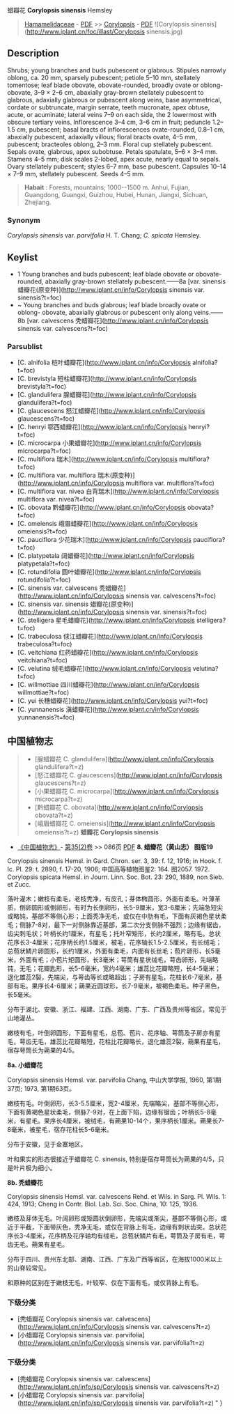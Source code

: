 蜡瓣花 **Corylopsis sinensis** Hemsley

> [Hamamelidaceae](http://www.iplant.cn/info/Hamamelidaceae?t=foc) - [PDF](http://www.iplant.cn/foc/pdf/Hamamelidaceae.pdf) >> [Corylopsis](http://www.iplant.cn/info/Corylopsis?t=foc) - [PDF](http://www.iplant.cn/foc/pdf/Corylopsis.pdf)
![Corylopsis sinensis](http://www.iplant.cn/foc/illast/Corylopsis sinensis.jpg)

## Description

Shrubs; young branches and buds pubescent or glabrous. Stipules narrowly oblong, ca. 20 mm, sparsely pubescent; petiole 5–10 mm, stellately tomentose; leaf blade obovate, obovate-rounded, broadly ovate or oblong-obovate, 3–9 × 2–6 cm, abaxially gray-brown stellately pubescent to glabrous, adaxially glabrous or pubescent along veins, base asymmetrical, cordate or subtruncate, margin serrate, teeth mucronate, apex obtuse, acute, or acuminate; lateral veins 7–9 on each side, the 2 lowermost with obscure tertiary veins. Inflorescence 3–4 cm, 3–6 cm in fruit; peduncle 1.2–1.5 cm, pubescent; basal bracts of inflorescences ovate-rounded, 0.8–1 cm, abaxially pubescent, adaxially villous; floral bracts ovate, 4–5 mm, pubescent; bracteoles oblong, 2–3 mm. Floral cup stellately pubescent. Sepals ovate, glabrous, apex subobtuse. Petals spatulate, 5–6 × 3–4 mm. Stamens 4–5 mm; disk scales 2-lobed, apex acute, nearly equal to sepals. Ovary stellately pubescent; styles 6–7 mm, base pubescent. Capsules 10–14 × 7–9 mm, stellately pubescent. Seeds 4–5 mm.
> **Habait** : 
> Forests, mountains; 1000--1500 m. Anhui, Fujian, Guangdong, Guangxi, Guizhou, Hubei, Hunan, Jiangxi, Sichuan, Zhejiang.

### Synonym
*Corylopsis sinensis* var. *parvifolia* H. T. Chang; *C. spicata* Hemsley.
## Keylist

* 1 Young branches and buds pubescent; leaf  blade obovate or obovate-rounded,  abaxially gray-brown stellately  pubescent.——8a  [var. sinensis 蜡瓣花(原变种)](http://www.iplant.cn/info/Corylopsis sinensis var. sinensis?t=foc)
* ~ Young branches and buds glabrous; leaf  blade broadly ovate or oblong- obovate, abaxially glabrous or  pubescent only along veins.——8b  [var. calvescens 秃蜡瓣花](http://www.iplant.cn/info/Corylopsis sinensis var. calvescens?t=foc)

### Parsublist

* [C.  alnifolia  桤叶蜡瓣花](http://www.iplant.cn/info/Corylopsis alnifolia?t=foc)
* [C.  brevistyla  短柱蜡瓣花](http://www.iplant.cn/info/Corylopsis brevistyla?t=foc)
* [C.  glandulifera  腺蜡瓣花](http://www.iplant.cn/info/Corylopsis glandulifera?t=foc)
* [C.  glaucescens  怒江蜡瓣花](http://www.iplant.cn/info/Corylopsis glaucescens?t=foc)
* [C.  henryi  鄂西蜡瓣花](http://www.iplant.cn/info/Corylopsis henryi?t=foc)
* [C.  microcarpa  小果蜡瓣花](http://www.iplant.cn/info/Corylopsis microcarpa?t=foc)
* [C.  multiflora  瑞木](http://www.iplant.cn/info/Corylopsis multiflora?t=foc)
* [C.  multiflora var. multiflora  瑞木(原变种)](http://www.iplant.cn/info/Corylopsis multiflora var. multiflora?t=foc)
* [C.  multiflora var. nivea  白背瑞木](http://www.iplant.cn/info/Corylopsis multiflora var. nivea?t=foc)
* [C.  obovata  黔蜡瓣花](http://www.iplant.cn/info/Corylopsis obovata?t=foc)
* [C.  omeiensis  峨眉蜡瓣花](http://www.iplant.cn/info/Corylopsis omeiensis?t=foc)
* [C.  pauciflora  少花瑞木](http://www.iplant.cn/info/Corylopsis pauciflora?t=foc)
* [C.  platypetala  阔蜡瓣花](http://www.iplant.cn/info/Corylopsis platypetala?t=foc)
* [C.  rotundifolia  圆叶蜡瓣花](http://www.iplant.cn/info/Corylopsis rotundifolia?t=foc)
* [C.  sinensis var. calvescens  秃蜡瓣花](http://www.iplant.cn/info/Corylopsis sinensis var. calvescens?t=foc)
* [C.  sinensis var. sinensis  蜡瓣花(原变种)](http://www.iplant.cn/info/Corylopsis sinensis var. sinensis?t=foc)
* [C.  stelligera  星毛蜡瓣花](http://www.iplant.cn/info/Corylopsis stelligera?t=foc)
* [C.  trabeculosa  俅江蜡瓣花](http://www.iplant.cn/info/Corylopsis trabeculosa?t=foc)
* [C.  veitchiana  红药蜡瓣花](http://www.iplant.cn/info/Corylopsis veitchiana?t=foc)
* [C.  velutina  绒毛蜡瓣花](http://www.iplant.cn/info/Corylopsis velutina?t=foc)
* [C.  willmottiae  四川蜡瓣花](http://www.iplant.cn/info/Corylopsis willmottiae?t=foc)
* [C.  yui  长穗蜡瓣花](http://www.iplant.cn/info/Corylopsis yui?t=foc)
* [C.  yunnanensis  滇蜡瓣花](http://www.iplant.cn/info/Corylopsis yunnanensis?t=foc)
## 中国植物志

> * [腺蜡瓣花  C.  glandulifera](http://www.iplant.cn/info/Corylopsis glandulifera?t=z)
> * [怒江蜡瓣花  C.  glaucescens](http://www.iplant.cn/info/Corylopsis glaucescens?t=z)
> * [小果蜡瓣花  C.  microcarpa](http://www.iplant.cn/info/Corylopsis microcarpa?t=z)
> * [黔蜡瓣花  C.  obovata](http://www.iplant.cn/info/Corylopsis obovata?t=z)
> * [峨眉蜡瓣花  C.  omeiensis](http://www.iplant.cn/info/Corylopsis omeiensis?t=z)
**蜡瓣花 Corylopsis sinensis**

* [《中国植物志》](http://www.iplant.cn/frps)- [第35(2)卷](http://www.iplant.cn/frps/vol/35(2)) >> 086页 [PDF](http://www.iplant.cn/frps/pdf/35(2)/086.PDF)
**8. 蜡瓣花（黄山志） 图版19**

Corylopsis sinensis Hemsl. in Gard. Chron. ser. 3, 39: f. 12, 1916; in Hook. f. Ic. Pl. 29: t. 2890, f. 17-20, 1906; 中国高等植物图鉴2: 164. 图2057. 1972. Corylopsis spicata Hemsl. in Journ. Linn. Soc. Bot. 23: 290, 1889, non Sieb. et Zucc.

落叶灌木；嫩枝有柔毛，老枝秃净，有皮孔；芽体椭圆形，外面有柔毛。叶薄革质，倒卵圆形或倒卵形，有时为长倒卵形，长5-9厘米，宽3-6厘米；先端急短尖或略钝，基部不等侧心形；上面秃净无毛，或仅在中肋有毛，下面有灰褐色星状柔毛；侧脉7-8对，最下一对侧脉靠近基部，第二次分支侧脉不强烈；边缘有锯齿，齿尖刺毛状；叶柄长约1厘米，有星毛；托叶窄矩形，长约2厘米，略有毛。总状花序长3-4厘米；花序柄长约1.5厘米，被毛，花序轴长1.5-2.5厘米，有长绒毛；总苞状鳞片卵圆形，长约1厘米，外面有柔毛，内面有长丝毛；苞片卵形，长5毫米，外面有毛；小苞片矩圆形，长3毫米；萼筒有星状绒毛，萼齿卵形，先端略钝，无毛；花瓣匙形，长5-6毫米，宽约4毫米；雄蕊比花瓣略短，长4-5毫米；退化雄蕊2裂，先端尖，与萼齿等长或略超出；子房有星毛，花柱长6-7毫米，基部有毛。果序长4-6厘米；蒴果近圆球形，长7-9毫米，被褐色柔毛。种子黑色，长5毫米。

分布于湖北、安徽、浙江、福建、江西、湖南、广东、广西及贵州等省区，常见于山地灌丛。

嫩枝有毛，叶倒卵圆形，下面有星毛，总苞、苞片、花序轴、萼筒及子房亦有星毛，萼齿无毛，雄蕊比花瓣略短，花柱比花瓣略长，退化雄蕊2裂，蒴果有星毛，宿存萼筒长为蒴果的4/5。

**8a. 小蜡瓣花**

Corylopsis sinensis Hemsl. var. parvifolia Chang, 中山大学学报, 1960, 第1期37页; 1973, 第1期63页。

嫩枝有毛。叶倒卵形，长3-5.5厘米，宽2-4厘米，先端略尖，基部不等侧心形，下面有黄褐色星状柔毛，侧脉7-9对，在上面下陷，边缘有锯齿；叶柄长5-8毫米，有星毛。果序长4厘米，被绒毛，有蒴果10-14个，果序柄长1厘米。蒴果长7-8毫米，被星毛，宿存花柱长5-6毫米。

分布于安徽，见于金寨地区。

叶和果实的形态很接近于蜡瓣花 C. sinensis, 特别是宿存萼筒长为蒴果的4/5，只是叶片极为细小。

**8b. 秃蜡瓣花**

Corylopsis sinensis Hemsl. var. calvescens Rehd. et Wils. in Sarg. Pl. Wils. 1: 424, 1913; Cheng in Contr. Biol. Lab. Sci. Soc. China, 10: 125, 1936.

嫩枝及芽体无毛。叶阔卵形或矩圆状倒卵形，先端尖或渐尖，基部不等侧心形，或近于平截，下面带灰色，秃净无毛，或仅在背脉上有毛，边缘有刺状齿突。总状花序长3-4厘米，花序柄及花序轴均有绒毛，总苞状鳞片有毛，萼筒及子房有毛，萼齿无毛。蒴果有星毛。

分布于四川、贵州东北部、湖南、江西、广东及广西等省区，在海拔1000米以上的山脊较常见。

和原种的区别在于嫩枝无毛，叶较窄、仅在下面有毛，或仅背脉上有毛。

### 下级分类
* [秃蜡瓣花  Corylopsis sinensis var. calvescens](http://www.iplant.cn/info/Corylopsis sinensis var. calvescens?t=z)
* [小蜡瓣花  Corylopsis sinensis var. parvifolia](http://www.iplant.cn/info/Corylopsis sinensis var. parvifolia?t=z)

### 下级分类
* [秃蜡瓣花  Corylopsis sinensis var. calvescens](http://www.iplant.cn/info/sp/Corylopsis sinensis var. calvescens?t=z)
* [小蜡瓣花  Corylopsis sinensis var. parvifolia](http://www.iplant.cn/info/sp/Corylopsis sinensis var. parvifolia?t=z)
"
}